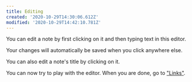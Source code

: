 ```yaml
---
title: Editing
created: '2020-10-29T14:30:06.612Z'
modified: '2020-10-29T14:42:10.781Z'
---
```


You can edit a note by first clicking on it and then typing text in this editor.

Your changes will automatically be saved when you click anywhere else.

You can also edit a note's title by clicking on it.

You can now try to play with the editor.
When you are done, go to ["Links"](Links.md).